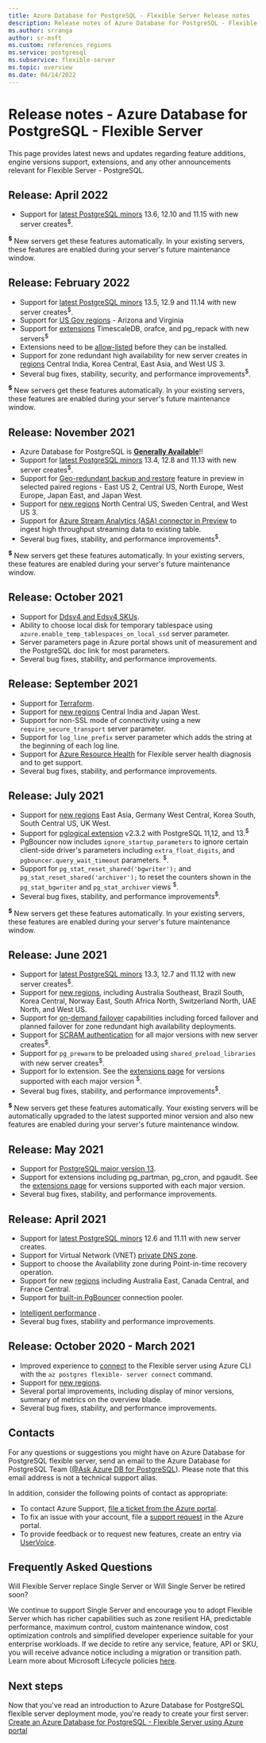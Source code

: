 ```yaml
---
title: Azure Database for PostgreSQL - Flexible Server Release notes
description: Release notes of Azure Database for PostgreSQL - Flexible Server.
ms.author: srranga
author: sr-msft
ms.custom: references_regions
ms.service: postgresql
ms.subservice: flexible-server
ms.topic: overview
ms.date: 04/14/2022
---
```


# Release notes - Azure Database for PostgreSQL - Flexible Server

This page provides latest news and updates regarding feature additions, engine versions support, extensions, and any other announcements relevant for Flexible Server - PostgreSQL.

## Release: April 2022

* Support for [latest PostgreSQL minors](./concepts-supported-versions.md) 13.6, 12.10 and 11.15 with new server creates<sup>$</sup>.

<sup>**$**</sup> New servers get these features automatically. In your existing servers, these features are enabled during your server's future maintenance window.

## Release: February 2022

* Support for [latest PostgreSQL minors](./concepts-supported-versions.md) 13.5, 12.9 and 11.14 with new server creates<sup>$</sup>.
* Support for [US Gov regions](overview.md#azure-regions) - Arizona and Virginia
* Support for [extensions](concepts-extensions.md) TimescaleDB, orafce, and pg_repack with new servers<sup>$</sup> 
* Extensions need to be [allow-listed](concepts-extensions.md#how-to-use-postgresql-extensions) before they can be installed.
* Support for zone redundant high availability for new server creates in [regions](overview.md#azure-regions) Central India, Korea Central, East Asia, and West US 3.
* Several bug fixes, stability, security, and performance improvements<sup>$</sup>.

<sup>**$**</sup> New servers get these features automatically. In your existing servers, these features are enabled during your server's future maintenance window.

## Release: November 2021

* Azure Database for PostgreSQL is [**Generally Available**](https://techcommunity.microsoft.com/t5/azure-database-for-postgresql/azure-database-for-postgresql-flexible-server-is-now-ga/ba-p/2987030)!!
* Support for [latest PostgreSQL minors](./concepts-supported-versions.md) 13.4, 12.8 and 11.13 with new server creates<sup>$</sup>.
* Support for [Geo-redundant backup and restore](concepts-backup-restore.md) feature in preview in selected paired regions - East US 2, Central US, North Europe, West Europe, Japan East, and Japan West.
*  Support for [new regions](overview.md#azure-regions) North Central US, Sweden Central, and West US 3. 
*  Support for [Azure Stream Analytics (ASA) connector in Preview](https://techcommunity.microsoft.com/t5/analytics-on-azure/stream-analytics-updates-ignite-fall-2021-new-outputs-new/ba-p/2919170) to ingest high throughput streaming data to existing table.
*  Several bug fixes, stability, and performance improvements<sup>$</sup>.

<sup>**$**</sup> New servers get these features automatically. In your existing servers, these features are enabled during your server's future maintenance window.

## Release: October 2021

*   Support for [Ddsv4 and Edsv4 SKUs](https://techcommunity.microsoft.com/t5/azure-database-for-postgresql/flexible-server-now-supports-v4-compute-series-in-postgresql-on/ba-p/2815092). 
*   Ability to choose local disk for temporary tablespace using `azure.enable_temp_tablespaces_on_local_ssd` server parameter.
*   Server parameters page in Azure portal shows unit of measurement and the PostgreSQL doc link for most parameters.
*   Several bug fixes, stability, and performance improvements.

## Release: September 2021

* Support for [Terraform](https://registry.terraform.io/providers/hashicorp/azurerm/latest/docs/resources/postgresql_flexible_server).
* Support for [new regions](overview.md#azure-regions) Central India and Japan West.
* Support for non-SSL mode of connectivity using a new `require_secure_transport` server parameter.
* Support for `log_line_prefix` server parameter which adds the string at the beginning of each log line.
* Support for [Azure Resource Health](../../service-health/resource-health-overview.md) for Flexible server health diagnosis and to get support.
* Several bug fixes, stability, and performance improvements.

## Release: July 2021

* Support for [new regions](overview.md#azure-regions) East Asia, Germany West Central, Korea South, South Central US, UK West.
* Support for [pglogical extension](concepts-logical.md) v2.3.2 with PostgreSQL 11,12, and 13.<sup>$</sup>
* PgBouncer now includes `ignore_startup_parameters` to ignore certain client-side driver's parameters including `extra_float_digits`, and `pgbouncer.query_wait_timeout` parameters.  <sup>$</sup>.
* Support for `pg_stat_reset_shared('bgwriter');` and `pg_stat_reset_shared('archiver');` to reset the counters shown in the `pg_stat_bgwriter` and `pg_stat_archiver` views <sup>$</sup>.
* Several bug fixes, stability, and performance improvements<sup>$</sup>.

<sup>**$**</sup> New servers get these features automatically. In your existing servers, these features are enabled during your server's future maintenance window.

## Release: June 2021

* Support for [latest PostgreSQL minors](./concepts-supported-versions.md) 13.3, 12.7 and 11.12 with new server creates<sup>$</sup>.
* Support for [new regions](overview.md#azure-regions), including Australia Southeast, Brazil South, Korea Central, Norway East, South Africa North, Switzerland North, UAE North, and West US.
* Support for [on-demand failover](./concepts-high-availability.md#on-demand-failover) capabilities including forced failover and planned failover for zone redundant high availability deployments.
* Support for [SCRAM authentication](how-to-connect-scram.md) for all major versions with new server creates<sup>$</sup>.
* Support for `pg_prewarm` to be preloaded using `shared_preload_libraries` with new server creates<sup>$</sup>.
* Support for lo extension. See the [extensions page](./concepts-extensions.md) for versions supported with each major version <sup>$</sup>.
* Several bug fixes, stability, and performance improvements<sup>$</sup>.
  
<sup>**$**</sup> New servers get these features automatically. Your existing servers will be automatically upgraded to the latest supported minor version and also new features are enabled during your server's future maintenance window.

## Release: May 2021

* Support for [PostgreSQL major version 13](./concepts-supported-versions.md).
* Support for extensions including pg_partman, pg_cron, and pgaudit. See the [extensions page](./concepts-extensions.md) for versions supported with each major version.
* Several bug fixes, stability, and performance improvements.

## Release: April 2021

* Support for [latest PostgreSQL minors](./concepts-supported-versions.md) 12.6 and 11.11 with new server creates.
* Support for Virtual Network (VNET) [private DNS zone](./concepts-networking.md#private-access-vnet-integration).
* Support to choose the Availability zone during Point-in-time recovery operation.
* Support for new [regions](./overview.md#azure-regions) including Australia East, Canada Central, and France Central.
* Support for [built-in PgBouncer](./concepts-pgbouncer.md) connection pooler. 
<!--- * Support for [pglogical](https://github.com/2ndQuadrant/pglogical) extension version 2.3.2. -->
* [Intelligent performance](concepts-query-store.md) .
* Several bug fixes, stability and performance improvements.

## Release: October 2020 - March 2021

*  Improved experience to [connect](connect-azure-cli.md) to the Flexible server using Azure CLI with the `az postgres flexible- server connect` command.
*  Support for [new regions](overview.md#azure-regions).
*  Several portal improvements, including display of minor versions, summary of metrics on the overview blade.
*  Several bug fixes, stability, and performance improvements.

## Contacts

For any questions or suggestions you might have on Azure Database for PostgreSQL flexible server, send an email to the Azure Database for PostgreSQL Team ([@Ask Azure DB for PostgreSQL](mailto:AskAzureDBforPostgreSQL@service.microsoft.com)). Please note that this email address is not a technical support alias.

In addition, consider the following points of contact as appropriate:

- To contact Azure Support, [file a ticket from the Azure portal](https://portal.azure.com/?#blade/Microsoft_Azure_Support/HelpAndSupportBlade).
- To fix an issue with your account, file a [support request](https://portal.azure.com/#blade/Microsoft_Azure_Support/HelpAndSupportBlade/newsupportrequest) in the Azure portal.
- To provide feedback or to request new features, create an entry via [UserVoice](https://feedback.azure.com/forums/597976-azure-database-for-postgresql).

## Frequently Asked Questions

 Will Flexible Server replace Single Server or Will Single Server be retired soon?

We continue to support Single Server and encourage you to adopt Flexible Server which has richer capabilities such as zone resilient HA, predictable performance, maximum control, custom maintenance window, cost optimization controls and simplified developer experience suitable for your enterprise workloads. If we decide to retire any service, feature, API or SKU, you will receive advance notice including a migration or transition path. Learn more about Microsoft Lifecycle policies [here](/lifecycle/faq/general-lifecycle).
  

## Next steps

Now that you've read an introduction to Azure Database for PostgreSQL flexible server deployment mode, you're ready to create your first server: [Create an Azure Database for PostgreSQL - Flexible Server using Azure portal](./quickstart-create-server-portal.md)
